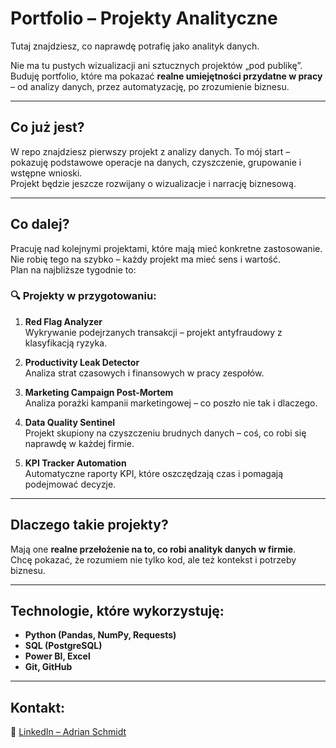 # Portfolio – Projekty Analityczne

Tutaj znajdziesz, co naprawdę potrafię jako analityk danych.

Nie ma tu pustych wizualizacji ani sztucznych projektów „pod publikę”.  
Buduję portfolio, które ma pokazać **realne umiejętności przydatne w pracy** – od analizy danych, przez automatyzację, po zrozumienie biznesu.

---

## Co już jest?

W repo znajdziesz pierwszy projekt z analizy danych. To mój start – pokazuję podstawowe operacje na danych, czyszczenie, grupowanie i wstępne wnioski.  
Projekt będzie jeszcze rozwijany o wizualizacje i narrację biznesową.

---

## Co dalej?

Pracuję nad kolejnymi projektami, które mają mieć konkretne zastosowanie.  
Nie robię tego na szybko – każdy projekt ma mieć sens i wartość.  
Plan na najbliższe tygodnie to:

### 🔍 Projekty w przygotowaniu:

1. **Red Flag Analyzer**  
Wykrywanie podejrzanych transakcji – projekt antyfraudowy z klasyfikacją ryzyka.

2. **Productivity Leak Detector**  
Analiza strat czasowych i finansowych w pracy zespołów.

3. **Marketing Campaign Post-Mortem**  
Analiza porażki kampanii marketingowej – co poszło nie tak i dlaczego.

4. **Data Quality Sentinel**  
Projekt skupiony na czyszczeniu brudnych danych – coś, co robi się naprawdę w każdej firmie.

5. **KPI Tracker Automation**  
Automatyczne raporty KPI, które oszczędzają czas i pomagają podejmować decyzje.

---

## Dlaczego takie projekty?

Mają one **realne przełożenie na to, co robi analityk danych w firmie**.  
Chcę pokazać, że rozumiem nie tylko kod, ale też kontekst i potrzeby biznesu.

---

## Technologie, które wykorzystuję:

- **Python (Pandas, NumPy, Requests)**  
- **SQL (PostgreSQL)**  
- **Power BI, Excel**  
- **Git, GitHub**

---

## Kontakt:


🔗 [LinkedIn – Adrian Schmidt](https://www.linkedin.com/in/adrian-schmidt-9829941a6)

